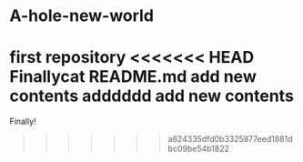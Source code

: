# A-hole-new-world
first repository
<<<<<<< HEAD
Finallycat README.md
add new contents
adddddd
add new contents
=======
Finally!
>>>>>>> a624335dfd0b3325977eed1881dbc09be54b1822
